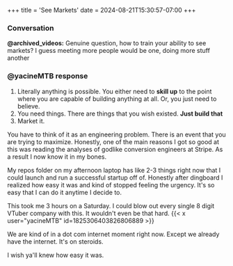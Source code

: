 +++
title = 'See Markets'
date = 2024-08-21T15:30:57-07:00
+++
### Conversation
**@archived_videos:** Genuine question, how to train your ability to see markets? I guess meeting more people would be one, doing more stuff another

### @yacineMTB response

1. Literally anything is possible. You either need to **skill up** to the point where you are capable of building anything at all. Or, you just need to believe.
2. You need things. There are things that you wish existed. **Just build that**
3. Market it.

You have to think of it as an engineering problem. There is an event that you are trying to maximize. Honestly, one of the main reasons I got so good at this was reading the analyses of godlike conversion engineers at Stripe. As a result I now know it in my bones.

My repos folder on my afternoon laptop has like 2-3 things right now that I could launch and run a successful startup off of. Honestly after dingboard I realized how easy it was and kind of stopped feeling the urgency. It's so easy that I can do it anytime I decide to.

This took me 3 hours on a Saturday. I could blow out every single 8 digit VTuber company with this. It wouldn't even be that hard.
{{< x user="yacineMTB" id=1825306403826806889 >}}

We are kind of in a dot com internet moment right now. Except we already have the internet. It's on steroids.

I wish ya'll knew how easy it was.
